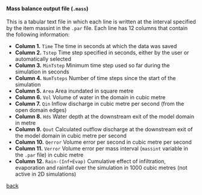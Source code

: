 #### Mass balance output file (`.mass`)

This is a tabular text file in which each line is written at the interval specified by the item massint in the `.par` file. Each line has 12 columns that contain the following information: 

  - **Column 1.** `Time` The time in seconds at which the data was saved
  - **Column 2.** `Tstep` Time step specified in seconds, either by the user or automatically selected
  - **Column 3.** `MinTstep` Minimum time step used so far during the simulation in seconds
  - **Column 4.** `NumTsteps` Number of time steps since the start of the simulation
  - **Column 5.** `Area` Area inundated in square metre
  - **Column 6.** `Vol` Volume of water in the domain in cubic metre
  - **Column 7.** `Qin` Inflow discharge in cubic metre per second (from the open domain edges)
  - **Column 8.** `Hds` Water depth at the downstream exit of the model domain in metre
  - **Column 9.** `Qout` Calculated outflow discharge at the downstream exit of the model domain in cubic metre per second
  - **Column 10.** `Qerror` Volume error per second in cubic metre per second
  - **Column 11.** `Verror` Volume error per mass interval (`massint` variable in the `.par` file) in cubic metre
  - **Column 12.** `Rain-(Inf+Evap)` Cumulative effect of infiltration, evaporation and rainfall over the simulation in 1000 cubic metres (not active in 2D simulations)
  
  
  [back](/Merewether3.md)
